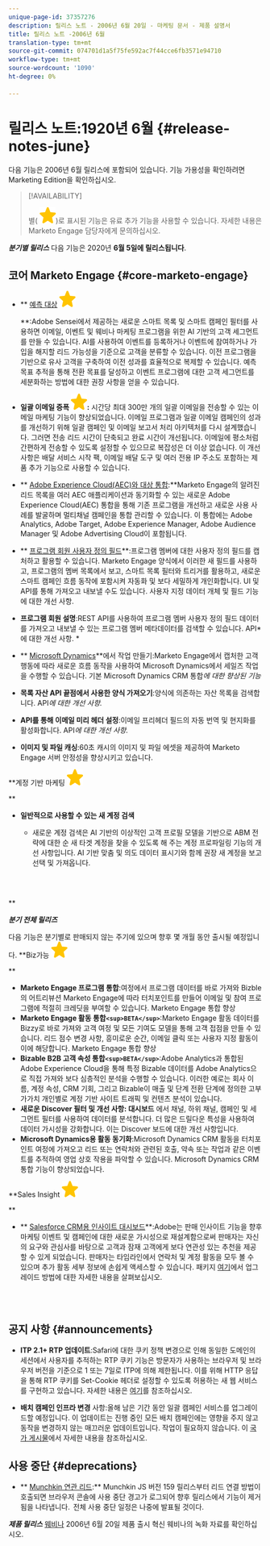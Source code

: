 ```yaml
---
unique-page-id: 37357276
description: 릴리스 노트 - 2006년 6월 20일 - 마케팅 문서 - 제품 설명서
title: 릴리스 노트 -2006년 6월
translation-type: tm+mt
source-git-commit: 074701d1a5f75fe592ac7f44cce6fb3571e94710
workflow-type: tm+mt
source-wordcount: '1090'
ht-degree: 0%

---
```



# 릴리스 노트:1920년 6월 {#release-notes-june}

다음 기능은 2006년 6월 릴리스에 포함되어 있습니다. 기능 가용성을 확인하려면 Marketing Edition을 확인하십시오.

>[!AVAILABILITY]
>
>
>별( ![(star)](assets/star-yellow.svg))로 표시된 기능은 유료 추가 기능을 사용할 수 있습니다. 자세한 내용은 Marketo Engage 담당자에게 문의하십시오.

***분기별 릴리스*** 다음 기능은 2020년  **6월 5일에 릴리스됩니다**.

## 코어 Marketo Engage {#core-marketo-engage}

* ** [예측 대상](https://help.marketo.com/hc/en-us/articles/360045746253) ![(스타)](assets/star-yellow.svg)

   **:Adobe Sensei에서 제공하는 새로운 스마트 목록 및 스마트 캠페인 필터를 사용하면 이메일, 이벤트 및 웨비나 마케팅 프로그램을 위한 AI 기반의 고객 세그먼트를 만들 수 있습니다. AI를 사용하여 이벤트를 등록하거나 이벤트에 참여하거나 가입을 해지할 리드 가능성을 기준으로 고객을 분류할 수 있습니다. 이전 프로그램을 기반으로 유사 고객을 구축하여 이전 성과를 효율적으로 복제할 수 있습니다. 예측 목표 추적을 통해 전환 목표를 달성하고 이벤트 프로그램에 대한 고객 세그먼트를 세분화하는 방법에 대한 권장 사항을 얻을 수 있습니다.
* **일괄 이메일 증폭 ![(스타)](assets/star-yellow.svg):** 시간당 최대 300만 개의 일괄 이메일을 전송할 수 있는 이메일 마케팅 기능이 향상되었습니다. 이메일 프로그램과 일괄 이메일 캠페인의 성과를 개선하기 위해 일괄 캠페인 및 이메일 보고서 처리 아키텍처를 다시 설계했습니다. 그러면 전송 리드 시간이 단축되고 완료 시간이 개선됩니다. 이메일에 평소처럼 간편하게 전송할 수 있도록 설정할 수 있으므로 복잡성은 더 이상 없습니다. 이 개선 사항은 배달 서비스 시작 팩, 이메일 배달 도구 및 여러 전용 IP 주소도 포함하는 제품 추가 기능으로 사용할 수 있습니다.
* ** [Adobe Experience Cloud(AEC)와 대상 통합](https://docs.marketo.com/x/ogI6Ag):**Marketo Engage의 알려진 리드 목록을 여러 AEC 애플리케이션과 동기화할 수 있는 새로운 Adobe Experience Cloud(AEC) 통합을 통해 기존 프로그램을 개선하고 새로운 사용 사례를 발굴하며 멀티채널 캠페인을 통합 관리할 수 있습니다. 이 통합에는 Adobe Analytics, Adobe Target, Adobe Experience Manager, Adobe Audience Manager 및 Adobe Advertising Cloud이 포함됩니다.
* ** [프로그램 회원 사용자 정의 필드](https://docs.marketo.com/x/MQA6Ag)**:프로그램 멤버에 대한 사용자 정의 필드를 캡처하고 활용할 수 있습니다. Marketo Engage 양식에서 이러한 새 필드를 사용하고, 프로그램의 멤버 목록에서 보고, 스마트 목록 필터와 트리거를 활용하고, 새로운 스마트 캠페인 흐름 동작에 포함시켜 자동화 및 보다 세밀하게 개인화합니다. UI 및 API를 통해 가져오고 내보낼 수도 있습니다. 사용자 지정 데이터 개체 및 필드 기능에 대한 개선 사항.
* **프로그램 회원 설명**:REST API를 사용하여 프로그램 멤버 사용자 정의 필드 데이터를 가져오고 내보낼 수 있는 프로그램 멤버 메타데이터를 검색할 수 있습니다. API*에 대한 개선 사항. *

* ** [Microsoft Dynamics](https://docs.marketo.com/x/jQM6Ag)**에서 작업 만들기:Marketo Engage에서 캡처한 고객 행동에 따라 새로운 흐름 동작을 사용하여 Microsoft Dynamics에서 세일즈 작업을 수행할 수 있습니다. 기본 Microsoft Dynamics CRM 통합*에 대한 향상된 기능*

* **목록 자산 API 끝점에서 사용한 양식 가져오기**:양식에 의존하는 자산 목록을 검색합니다. API*에 대한 개선 사항.*

* **API를 통해 이메일 미리 헤더 설정**:이메일 프리헤더 필드의 자동 번역 및 현지화를 활성화합니다. API*에 대한 개선 사항.*

* **이미지 및 파일 캐싱**:60초 캐시의 이미지 및 파일 에셋을 제공하여 Marketo Engage 서버 안정성을 향상시키고 있습니다.

**계정 기반 마케팅 ![(스타)](assets/star-yellow.svg)

**

* **일반적으로 사용할 수 있는 새 계정 검색**

   * 새로운 계정 검색은 AI 기반의 이상적인 고객 프로필 모델을 기반으로 ABM 전략에 대한 순 새 타겟 계정을 찾을 수 있도록 해 주는 계정 프로파일링 기능의 개선 사항입니다. AI 기반 맞춤 및 의도 데이터 표시기와 함께 권장 새 계정을 보고 선택 및 가져옵니다.

<br> 

**

***분기 전체 릴리즈***

다음 기능은 분기별로 판매되지 않는 주기에 있으며 향후 몇 개월 동안 출시될 예정입니다.
**Biz가능 ![(star)](assets/star-yellow.svg)

**

* **Marketo Engage 프로그램 통합**:여정에서 프로그램 데이터를 바로 가져와 Bizble의 어트리뷰션 Marketo Engage에 따라 터치포인트를 만들어 이메일 및 참여 프로그램에 적절히 크레딧을 부여할 수 있습니다. Marketo Engage 통합 향상
* **Marketo Engage 활동 통합`<sup>BETA</sup>`**:Marketo Engage 활동 데이터를 Bizzy로 바로 가져와 고객 여정 및 모든 기여도 모델을 통해 고객 접점을 만들 수 있습니다. 리드 점수 변경 사항, 흥미로운 순간, 이메일 클릭 또는 사용자 지정 활동이 이에 해당합니다. Marketo Engage 통합 향상
* **Bizable B2B 고객 속성 통합`<sup>BETA</sup>`**:Adobe Analytics과 통합된 Adobe Experience Cloud을 통해 특정 Bizable 데이터를 Adobe Analytics으로 직접 가져와 보다 심층적인 분석을 수행할 수 있습니다. 이러한 예로는 회사 이름, 계정 속성, CRM 기회, 그리고 Bizable이 매출 및 단계 전환 단계에 정의한 고부가가치 개인별로 계정 기반 사이트 트래픽 및 컨텐츠 분석이 있습니다.
* **새로운 Discover 필터 및 개선 사항: 대시보드** 에서 채널, 하위 채널, 캠페인 및 세그먼트 필터를 사용하여 데이터를 분석합니다. 더 많은 드릴다운 특성을 사용하여 데이터 가시성을 강화합니다. 이는 Discover 보드에 대한 개선 사항입니다.
* **Microsoft Dynamics용 활동 동기화**:Microsoft Dynamics CRM 활동을 터치포인트 여정에 가져오고 리드 또는 연락처와 관련된 호출, 약속 또는 작업과 같은 이벤트를 추적하여 영업 상호 작용을 파악할 수 있습니다. Microsoft Dynamics CRM 통합 기능이 향상되었습니다.

**Sales Insight ![(star)](assets/star-yellow.svg)

**

* ** [Salesforce CRM용 인사이트 대시보드](https://docs.marketo.com/x/EoGMAg)**:Adobe는 판매 인사이트 기능을 향후 마케팅 이벤트 및 캠페인에 대한 새로운 가시성으로 재설계함으로써 판매자는 자신의 요구와 관심사를 바탕으로 고객과 잠재 고객에게 보다 연관성 있는 추천을 제공할 수 있게 되었습니다. 판매자는 타임라인에서 연락처 및 계정 활동을 모두 볼 수 있으며 추가 활동 세부 정보에 손쉽게 액세스할 수 있습니다. 패키지 [여기](https://docs.marketo.com/x/F4GMAg)에서 업그레이드 방법에 대한 자세한 내용을 살펴보십시오.

<br> 

## 공지 사항 {#announcements}

* **ITP 2.1+ RTP 업데이트**:Safari에 대한 쿠키 정책 변경으로 인해 동일한 도메인의 세션에서 사용자를 추적하는 RTP 쿠키 기능은 방문자가 사용하는 브라우저 및 브라우저 버전을 기준으로 1 또는 7일로 ITP에 의해 제한됩니다. 이를 위해 HTTP 응답을 통해 RTP 쿠키를 Set-Cookie 헤더로 설정할 수 있도록 허용하는 새 웹 서비스를 구현하고 있습니다. 자세한 내용은 [여기](https://nation.marketo.com/t5/Knowledgebase/Browser-Cookie-Updates-How-Marketo-RTP-Is-Affected/ta-p/299603)를 참조하십시오.

* **배치 캠페인 인프라 변경** 사항:올해 남은 기간 동안 일괄 캠페인 서비스를 업그레이드할 예정입니다. 이 업데이트는 진행 중인 모든 배치 캠페인에는 영향을 주지 않고 동작을 변경하지 않는 매끄러운 업데이트입니다. 작업이 필요하지 않습니다. 이 [국가 게시물](https://nation.marketo.com/t5/Product-Documents/Batch-Campaign-Processing-Infrastructure-Update/ta-p/301374)에서 자세한 내용을 참조하십시오.

## 사용 중단 {#deprecations}

* ** [Munchkin 연관 리드](https://developers.marketo.com/blog/deprecation-of-munchkin-associate-lead-method/):** Munchkin JS 버전 159 릴리스부터 리드 연결 방법이 호출되면 브라우저 콘솔에 사용 중단 경고가 로그되어 향후 릴리스에서 기능이 제거됨을 나타냅니다.  전체 사용 중단 일정은 나중에 발표될 것이다.

***제품 릴리스*** [웨비나](https://engage.marketo.com/June-Release-2020-On-Demand.html) 2006년 6월 20일 제품 출시 혁신 웨비나의 녹화 자료를 확인하십시오.
